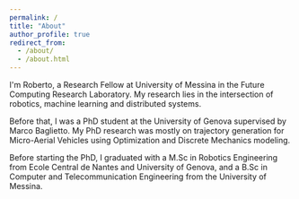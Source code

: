 ```yaml
---
permalink: /
title: "About"
author_profile: true
redirect_from: 
  - /about/
  - /about.html
---
```


I'm Roberto, a Research Fellow at University of Messina in the Future Computing Research Laboratory.
My research lies in the intersection of robotics, machine learning and distributed systems.

Before that, I was a PhD student at the University of Genova supervised by Marco Baglietto. My PhD research was mostly on trajectory generation for Micro-Aerial Vehicles using Optimization and Discrete Mechanics modeling.

Before starting the PhD, I graduated with a M.Sc in Robotics Engineering from Ecole Central de Nantes and University of Genova, and a B.Sc in Computer and Telecommunication Engineering from the University of Messina.






